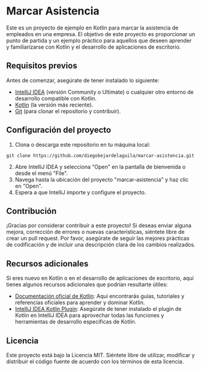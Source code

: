 # Marcar Asistencia

Este es un proyecto de ejemplo en Kotlin para marcar la asistencia de empleados en una empresa. El objetivo de este proyecto es proporcionar un punto de partida y un ejemplo práctico para aquellos que deseen aprender y familiarizarse con Kotlin y el desarrollo de aplicaciones de escritorio.

## Requisitos previos

Antes de comenzar, asegúrate de tener instalado lo siguiente:

- [IntelliJ IDEA](https://www.jetbrains.com/idea/) (versión Community o Ultimate) o cualquier otro entorno de desarrollo compatible con Kotlin.
- [Kotlin](https://kotlinlang.org/) (la versión más reciente).
- [Git](https://git-scm.com/) (para clonar el repositorio y contribuir).

## Configuración del proyecto

1. Clona o descarga este repositorio en tu máquina local:

```
git clone https://github.com/diegobejardelaguila/marcar-asistencia.git
```
2. Abre IntelliJ IDEA y selecciona "Open" en la pantalla de bienvenida o desde el menú "File".
3. Navega hasta la ubicación del proyecto "marcar-asistencia" y haz clic en "Open".
4. Espera a que IntelliJ importe y configure el proyecto.

## Contribución

¡Gracias por considerar contribuir a este proyecto! Si deseas enviar alguna mejora, corrección de errores o nuevas características, siéntete libre de crear un pull request. Por favor, asegúrate de seguir las mejores prácticas de codificación y de incluir una descripción clara de los cambios realizados.

## Recursos adicionales

Si eres nuevo en Kotlin o en el desarrollo de aplicaciones de escritorio, aquí tienes algunos recursos adicionales que podrían resultarte útiles:

- [Documentación oficial de Kotlin](https://kotlinlang.org/docs/home.html): Aquí encontrarás guías, tutoriales y referencias oficiales para aprender y dominar Kotlin.
- [IntelliJ IDEA Kotlin Plugin](https://kotlinlang.org/docs/ide.html): Asegúrate de tener instalado el plugin de Kotlin en IntelliJ IDEA para aprovechar todas las funciones y herramientas de desarrollo específicas de Kotlin.

## Licencia

Este proyecto está bajo la Licencia MIT. Siéntete libre de utilizar, modificar y distribuir el código fuente de acuerdo con los términos de esta licencia.
